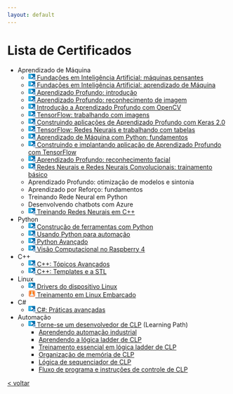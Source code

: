 ```yaml
---
layout: default
---
```


<!-- [< voltar](/) -->

# Lista de Certificados

- Aprendizado de Máquina
    - [![LinkedInLearning](/LinkedInLearning.png) Fundações em Inteligência Artificial: máquinas pensantes](./CertificateOfCompletion_Artificial%20Intelligence%20Foundations%20Thinking%20Machines.pdf)
    - [![LinkedInLearning](/LinkedInLearning.png) Fundações em Inteligência Artificial: aprendizado de Máquina](./CertificateOfCompletion_Artificial%20Intelligence%20Foundations%20Machine%20Learning.pdf)
    - [![LinkedInLearning](/LinkedInLearning.png) Aprendizado Profundo: introdução](/certificates/CertificateOfCompletion_Deep%20Learning%20Getting%20Started.pdf)
    - [![LinkedInLearning](/LinkedInLearning.png) Aprendizado Profundo: reconhecimento de imagem](./CertificateOfCompletion_Deep%20Learning%20Image%20Recognition.pdf)
    - [![LinkedInLearning](/LinkedInLearning.png) Introdução a Aprendizado Profundo com OpenCV](./CertificateOfCompletion_Introduction%20to%20Deep%20Learning%20with%20OpenCV.pdf)
    - [![LinkedInLearning](/LinkedInLearning.png) TensorFlow: trabalhando com imagens](./CertificateOfCompletion_TensorFlow%20Working%20with%20Images.pdf)
    - [![LinkedInLearning](/LinkedInLearning.png) Construindo aplicações de Aprendizado Profundo com Keras 2.0](./CertificateOfCompletion_Building%20Deep%20Learning%20Applications%20with%20Keras%202.0.pdf)
    - [![LinkedInLearning](/LinkedInLearning.png) TensorFlow: Redes Neurais e trabalhando com tabelas](./CertificateOfCompletion_TensorFlow%20Neural%20Networks%20and%20Working%20with%20Tables.pdf)
    - [![LinkedInLearning](/LinkedInLearning.png) Aprendizado de Máquina com Python: fundamentos](./CertificateOfCompletion_Machine%20Learning%20with%20Python%20Foundations.pdf)
    - [![LinkedInLearning](/LinkedInLearning.png) Construindo e implantando aplicação de Aprendizado Profundo com TensorFlow](/certificates/CertificateOfCompletion_Building%20and%20Deploying%20Deep%20Learning%20Applications%20with%20TensorFlow.pdf)
    - [![LinkedInLearning](/LinkedInLearning.png) Aprendizado Profundo: reconhecimento facial](./DeepLearningFaceRecognition.pdf)
    - [![LinkedInLearning](/LinkedInLearning.png) Redes Neurais e Redes Neurais Convolucionais: trainamento básico](./NeuralNetworksAndConvolutionalNeuralNetworksEssentialTraining.pdf)
    - Aprendizado Profundo: otimização de modelos e sintonia
    - Aprendizado por Reforço: fundamentos
    - Treinando Rede Neural em Python
    - Desenvolvendo chatbots com Azure
    - [![LinkedInLearning](/LinkedInLearning.png) Treinando Redes Neurais em C++](./CertificateOfCompletion_Training%20Neural%20Networks%20in%20C.pdf)
- Python
    - [![LinkedInLearning](/LinkedInLearning.png) Construção de ferramentas com Python](./CertificateOfCompletion_Building%20Tools%20with%20Python.pdf)
    - [![LinkedInLearning](/LinkedInLearning.png) Usando Python para automação](./CertificateOfCompletion_Using%20Python%20for%20Automation.pdf)
    - [![LinkedInLearning](/LinkedInLearning.png) Python Avançado](./CertificateOfCompletion_Advanced%20Python.pdf)
    - [![LinkedInLearning](/LinkedInLearning.png) Visão Computacional no Raspberry 4](./CertificateOfCompletion_Computer%20Vision%20on%20the%20Raspberry%20Pi%204.pdf)
- C++
    - [![LinkedInLearning](/LinkedInLearning.png) C++: Tópicos Avançados](./CertificateOfCompletion_C%20Advanced%20Topics.pdf)
    - [![LinkedInLearning](/LinkedInLearning.png) C++: Templates e a STL](./CertificateOfCompletion_C%20Templates%20and%20the%20STL.pdf)
- Linux
    - [![LinkedInLearning](/LinkedInLearning.png) Drivers do dispositivo Linux](./CertificateOfCompletion_Linux%20Device%20Drivers%20.pdf)
    - [![Embedded Labworks](/EmbeddedLabworks.png) Treinamento em Linux Embarcado](./EmbeddedLinux_EmbeddedLabWorks.pdf)
- C#
    - [![LinkedInLearning](/LinkedInLearning.png) C#: Práticas avançadas](./CertificateOfCompletion_C%20Advanced%20Practices.pdf)
- Automação
    - [![LinkedInLearning](/LinkedInLearning.png) Torne-se um desenvolvedor de CLP](./CertificateOfCompletion_Become%20a%20PLC%20Developer.pdf) (Learning Path)
        - [Aprendendo automação industrial](./CertificateOfCompletion_Learning%20Industrial%20Automation.pdf)
        - [Aprendendo a lógica ladder de CLP](./CertificateOfCompletion_Learning%20PLC%20Ladder%20Logic.pdf)
        - [Treinamento essencial em lógica ladder de CLP](./CertificateOfCompletion_PLC%20Ladder%20Logic%20Essential%20Training.pdf)
        - [Organização de memória de CLP](./CertificateOfCompletion_PLC%20Memory%20Organization.pdf)
        - [Lógica de sequenciador de CLP](./CertificateOfCompletion_PLC%20Sequencer%20Logic.pdf)
        - [Fluxo de programa e instruções de controle de CLP](./CertificateOfCompletion_PLC%20Program%20Flow%20and%20Control%20Instructions.pdf)

[< voltar](/)